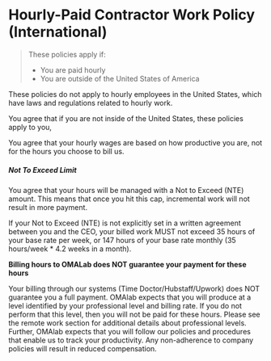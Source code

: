 # Hourly-Paid Contractor Work Policy \(International\)

> These policies apply if:
>
> * You are paid hourly
> * You are outside of the United States of America

These policies do not apply to hourly employees in the United States, which have laws and regulations related to hourly work.

You agree that if you are not inside of the United States, these policies apply to you,

You agree that your hourly wages are based on how productive you are, not for the hours you choose to bill us.

##### Not To Exceed Limit

You agree that your hours will be managed with a Not to Exceed \(NTE\) amount. This means that once you hit this cap, incremental work will not result in more payment.

If your Not to Exceed \(NTE\) is not explicitly set in a written agreement between you and the CEO, your billed work MUST not exceed 35 hours of your base rate per week, or 147 hours of your base rate monthly \(35 hours/week \* 4.2 weeks in a month\).

**Billing hours to OMALab does NOT guarantee your payment for these hours**

Your billing through our systems \(Time Doctor/Hubstaff/Upwork\) does NOT guarantee you a full payment.  OMAlab expects that you will produce at a level identified by  your professional level and billing rate. If you do not perform that this level, then you will not be paid for these hours. Please see the remote work section for additional details about professional levels. Further, OMAlab expects that you will follow our policies and procedures that enable us to track your productivity. Any non-adherence to company policies will result in reduced compensation. 

